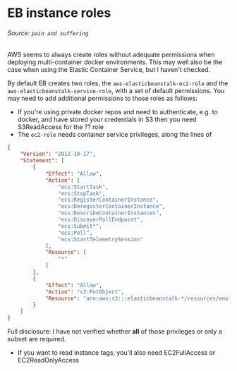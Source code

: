 # EB instance roles

###### Source: `pain and suffering`

AWS seems to always create roles without adequate permissions when deploying multi-container docker environments. This
may well also be the case when using the Elastic Container Service, but I haven't checked.

By default EB creates two roles, the `aws-elasticbeanstalk-ec2-role` and the `aws-elasticbeanstalk-service-role`, with
a set of default permissions. You may need to add additional permissions to those roles as follows:
* If you're using private docker repos and need to authenticate, e.g. to docker, and have stored your credentials in S3 then 
you need S3ReadAccess for the ?? role
* The `ec2-role` needs container service privileges, along the lines of
```json
{
    "Version": "2012-10-17",
    "Statement": [
        {
            "Effect": "Allow",
            "Action": [
                "ecs:StartTask",
                "ecs:StopTask",
                "ecs:RegisterContainerInstance",
                "ecs:DeregisterContainerInstance",
                "ecs:DescribeContainerInstances",
                "ecs:DiscoverPollEndpoint",
                "ecs:Submit*",
                "ecs:Poll",
                "ecs:StartTelemetrySession"
            ],
            "Resource": [
                "*"
            ]
        },
        {
            "Effect": "Allow",
            "Action": "s3:PutObject",
            "Resource": "arn:aws:s3:::elasticbeanstalk-*/resources/environments/logs/*"
        }
    ]
}
```
Full disclosure: I have not verified whether **all** of those privileges or only a subset are required.
* If you want to read instance tags, you'll also need EC2FullAccess or EC2ReadOnlyAccess